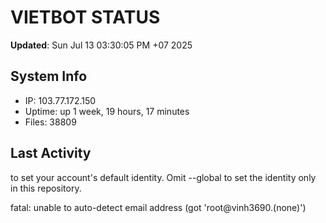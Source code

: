 # VIETBOT STATUS
**Updated**: Sun Jul 13 03:30:05 PM +07 2025

## System Info
- IP: 103.77.172.150
- Uptime: up 1 week, 19 hours, 17 minutes
- Files: 38809

## Last Activity

to set your account's default identity.
Omit --global to set the identity only in this repository.

fatal: unable to auto-detect email address (got 'root@vinh3690.(none)')
